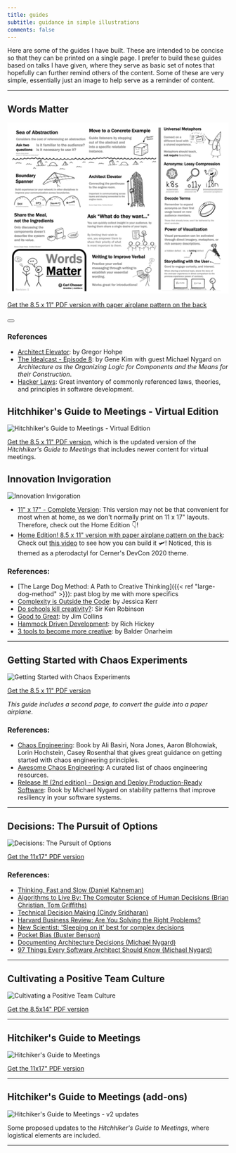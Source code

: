 ```yaml
---
title: guides
subtitle: guidance in simple illustrations
comments: false
---
```


Here are some of the guides I have built. These are intended to be concise so that they can be printed on a single page. I prefer to build these guides based on talks I have given, where they serve as basic set of notes that hopefully can further remind others of the content. Some of these are very simple, essentially just an image to help serve as a reminder of content.

---

## Words Matter

![Words Matter](/img/words-matter-guide.png)

[Get the 8.5 x 11" PDF version with paper airplane pattern on the back](/guides/words-matter-guide.pdf)

<button class="btn"><i class="fa fa-home"></i></button>

### References

* [Architect Elevator](https://www.youtube.com/watch?v=Zq2VcRZmz78): by Gregor Hohpe
* [The Idealcast - Episode 8](https://itrevolution.com/the-idealcast-episode-8/): by Gene Kim with guest Michael Nygard on _Architecture as the Organizing Logic for Components and the Means for their Construction_.
* [Hacker Laws](https://github.com/dwmkerr/hacker-laws): Great inventory of commonly referenced laws, theories, and principles in software development.

## Hitchhiker's Guide to Meetings - Virtual Edition

![Hitchhiker's Guide to Meetings - Virtual Edition](/img/hitchhikers-guide-to-meetings-virtual-edition-guide.png)

[Get the 8.5 x 11" PDF version](/guides/hitchhikers-guide-to-meetings-virtual-edition.pdf), which is the updated version of the _Hitchhiker's Guide to Meetings_ that includes newer content for virtual meetings.

## Innovation Invigoration

![Innovation Invigoration](/img/innovation-invigoration-guide.png)

* [11" x 17" - Complete Version](/guides/innovation-invigoration-guide.pdf): This version may not be that convenient for most when at home, as we don't normally print on 11 x 17" layouts. Therefore, check out the Home Edition 👇!
* [Home Edition! 8.5 x 11" version with paper airplane pattern on the back](/guides/innovation-invigoration-guide-home-edition.pdf): Check out [this video](https://twitter.com/che55er/status/1286332322774749184) to see how you can build it 🛩️! Noticed, this is themed as a pterodactyl for Cerner's DevCon 2020 theme.

### References:

* [The Large Dog Method: A Path to Creative Thinking]({{< ref "large-dog-method" >}}): past blog by me with more specifics
* [Complexity is Outside the Code](https://www.youtube.com/watch?v=sIWekh32LG4): by Jessica Kerr
* [Do schools kill creativity?](https://www.ted.com/talks/sir_ken_robinson_do_schools_kill_creativity): Sir Ken Robinson
* [Good to Great](https://www.jimcollins.com/article_topics/articles/good-to-great.html): by Jim Collins
* [Hammock Driven Development](https://www.youtube.com/watch?v=f84n5oFoZBc): by Rich Hickey
* [3 tools to become more creative](https://www.youtube.com/watch?v=g-YScywp6AU): by Balder Onarheim

---

## Getting Started with Chaos Experiments

![Getting Started with Chaos Experiments](/img/getting-started-w-chaos-experiments.png)

[Get the 8.5 x 11" PDF version](/guides/getting-started-w-chaos-exp-guide.pdf)

_This guide includes a second page, to convert the guide into a paper airplane._

### References:

* [Chaos Engineering](https://www.oreilly.com/library/view/chaos-engineering/9781491988459/): Book by Ali Basiri, Nora Jones, Aaron Blohowiak, Lorin Hochstein, Casey Rosenthal that gives great guidance on getting started with chaos engineering principles.
* [Awesome Chaos Engineering](https://github.com/dastergon/awesome-chaos-engineering): A curated list of chaos engineering resources.
* [Release It! (2nd edition) - Design and Deploy Production-Ready Software](https://pragprog.com/book/mnee2/release-it-second-edition): Book by Michael Nygard on stability patterns that improve resiliency in your software systems.

---

## Decisions: The Pursuit of Options

![Decisions: The Pursuit of Options](/img/decision-guide.png)

[Get the 11x17" PDF version](/guides/decision-guide-11-17.pdf)

### References:

* [Thinking, Fast and Slow (Daniel Kahneman)](https://en.wikipedia.org/wiki/Thinking,_Fast_and_Slow)
* [Algorithms to Live By: The Computer Science of Human Decisions (Brian Christian, Tom Griffiths)](http://algorithmstoliveby.com/)
* [Technical Decision Making (Cindy Sridharan)](https://medium.com/@copyconstruct/technical-decision-making-9b2817c18da4)
* [Harvard Business Review: Are You Solving the Right Problems?](https://hbr.org/2017/01/are-you-solving-the-right-problems)
* [New Scientist: 'Sleeping on it' best for complex decisions](https://www.newscientist.com/article/dn8732-sleeping-on-it-best-for-complex-decisions/)
* [Pocket Bias (Buster Benson)](https://busterbenson.com/biases/)
* [Documenting Architecture Decisions (Michael Nygard)](http://thinkrelevance.com/blog/2011/11/15/documenting-architecture-decisions)
* [97 Things Every Software Architect Should Know (Michael Nygard)](https://www.oreilly.com/library/view/97-things-every/9780596800611/)

---

## Cultivating a Positive Team Culture

![Cultivating a Positive Team Culture](/img/positive-env.png)

[Get the 8.5x14" PDF version](/guides/positive-env-8.5x14.pdf)

---

## Hitchiker's Guide to Meetings

![Hitchiker's Guide to Meetings](/img/hitchhikers-guide-v1.png)

[Get the 11x17" PDF version](/guides/hitchhikers-guide-to-meetings-11-17.pdf)

---

## Hitchiker's Guide to Meetings (add-ons)

![Hitchiker's Guide to Meetings - v2 updates](/img/hitchhikers-guide-v2-update.jpg)

Some proposed updates to the _Hitchhiker's Guide to Meetings_, where logistical elements are included.

---